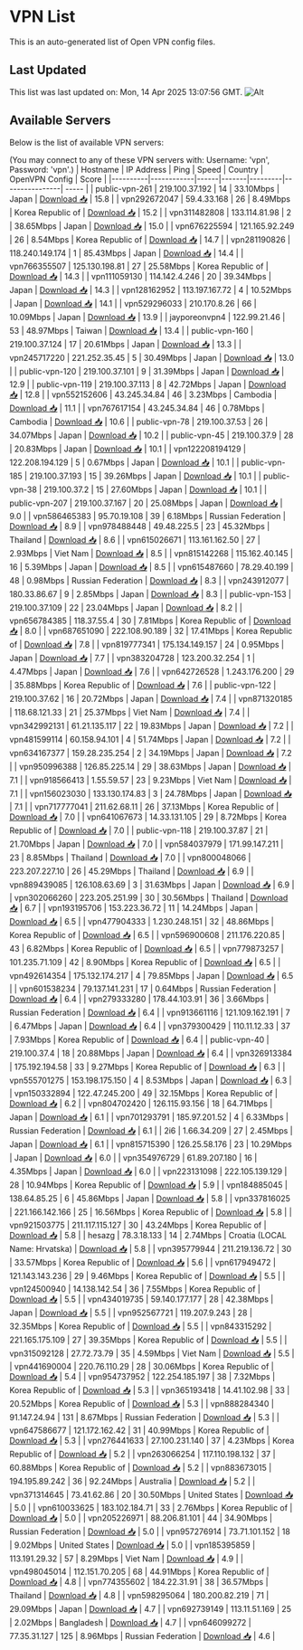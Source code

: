 # VPN List

This is an auto-generated list of Open VPN config files.

## Last Updated

This list was last updated on: Mon, 14 Apr 2025 13:07:56 GMT.
![Alt](https://repobeats.axiom.co/api/embed/186b98318ef1479477931607c1ad7d823f12451f.svg "Repobeats analytics image")

## Available Servers

Below is the list of available VPN servers:

(You may connect to any of these VPN servers with: Username: 'vpn', Password: 'vpn'.)
| Hostname | IP Address | Ping | Speed | Country | OpenVPN Config | Score |
|----------|------------|------|-------|---------|----------------| ----- |
| public-vpn-261 | 219.100.37.192 | 14 | 33.10Mbps | Japan | [Download 📥](./configs/server_0_JP.ovpn) | 15.8 |
| vpn292672047 | 59.4.33.168 | 26 | 8.49Mbps | Korea Republic of | [Download 📥](./configs/server_1_KR.ovpn) | 15.2 |
| vpn311482808 | 133.114.81.98 | 2 | 38.65Mbps | Japan | [Download 📥](./configs/server_2_JP.ovpn) | 15.0 |
| vpn676225594 | 121.165.92.249 | 26 | 8.54Mbps | Korea Republic of | [Download 📥](./configs/server_3_KR.ovpn) | 14.7 |
| vpn281190826 | 118.240.149.174 | 1 | 85.43Mbps | Japan | [Download 📥](./configs/server_4_JP.ovpn) | 14.4 |
| vpn766355507 | 125.130.198.81 | 27 | 25.58Mbps | Korea Republic of | [Download 📥](./configs/server_5_KR.ovpn) | 14.3 |
| vpn111059130 | 114.142.4.246 | 20 | 39.34Mbps | Japan | [Download 📥](./configs/server_6_JP.ovpn) | 14.3 |
| vpn128162952 | 113.197.167.72 | 4 | 10.52Mbps | Japan | [Download 📥](./configs/server_7_JP.ovpn) | 14.1 |
| vpn529296033 | 210.170.8.26 | 66 | 10.09Mbps | Japan | [Download 📥](./configs/server_8_JP.ovpn) | 13.9 |
| jayporeonvpn4 | 122.99.21.46 | 53 | 48.97Mbps | Taiwan | [Download 📥](./configs/server_9_TW.ovpn) | 13.4 |
| public-vpn-160 | 219.100.37.124 | 17 | 20.61Mbps | Japan | [Download 📥](./configs/server_10_JP.ovpn) | 13.3 |
| vpn245717220 | 221.252.35.45 | 5 | 30.49Mbps | Japan | [Download 📥](./configs/server_11_JP.ovpn) | 13.0 |
| public-vpn-120 | 219.100.37.101 | 9 | 31.39Mbps | Japan | [Download 📥](./configs/server_12_JP.ovpn) | 12.9 |
| public-vpn-119 | 219.100.37.113 | 8 | 42.72Mbps | Japan | [Download 📥](./configs/server_13_JP.ovpn) | 12.8 |
| vpn552152606 | 43.245.34.84 | 46 | 3.23Mbps | Cambodia | [Download 📥](./configs/server_14_KH.ovpn) | 11.1 |
| vpn767617154 | 43.245.34.84 | 46 | 0.78Mbps | Cambodia | [Download 📥](./configs/server_15_KH.ovpn) | 10.6 |
| public-vpn-78 | 219.100.37.53 | 26 | 34.07Mbps | Japan | [Download 📥](./configs/server_16_JP.ovpn) | 10.2 |
| public-vpn-45 | 219.100.37.9 | 28 | 20.83Mbps | Japan | [Download 📥](./configs/server_17_JP.ovpn) | 10.1 |
| vpn122208194129 | 122.208.194.129 | 5 | 0.67Mbps | Japan | [Download 📥](./configs/server_18_JP.ovpn) | 10.1 |
| public-vpn-185 | 219.100.37.193 | 15 | 39.26Mbps | Japan | [Download 📥](./configs/server_19_JP.ovpn) | 10.1 |
| public-vpn-38 | 219.100.37.2 | 15 | 27.60Mbps | Japan | [Download 📥](./configs/server_20_JP.ovpn) | 10.1 |
| public-vpn-207 | 219.100.37.167 | 20 | 25.08Mbps | Japan | [Download 📥](./configs/server_21_JP.ovpn) | 9.0 |
| vpn586465383 | 95.70.19.108 | 39 | 6.18Mbps | Russian Federation | [Download 📥](./configs/server_22_RU.ovpn) | 8.9 |
| vpn978488448 | 49.48.225.5 | 23 | 45.32Mbps | Thailand | [Download 📥](./configs/server_23_TH.ovpn) | 8.6 |
| vpn615026671 | 113.161.162.50 | 27 | 2.93Mbps | Viet Nam | [Download 📥](./configs/server_24_VN.ovpn) | 8.5 |
| vpn815142268 | 115.162.40.145 | 16 | 5.39Mbps | Japan | [Download 📥](./configs/server_25_JP.ovpn) | 8.5 |
| vpn615487660 | 78.29.40.199 | 48 | 0.98Mbps | Russian Federation | [Download 📥](./configs/server_26_RU.ovpn) | 8.3 |
| vpn243912077 | 180.33.86.67 | 9 | 2.85Mbps | Japan | [Download 📥](./configs/server_27_JP.ovpn) | 8.3 |
| public-vpn-153 | 219.100.37.109 | 22 | 23.04Mbps | Japan | [Download 📥](./configs/server_28_JP.ovpn) | 8.2 |
| vpn656784385 | 118.37.55.4 | 30 | 7.81Mbps | Korea Republic of | [Download 📥](./configs/server_29_KR.ovpn) | 8.0 |
| vpn687651090 | 222.108.90.189 | 32 | 17.41Mbps | Korea Republic of | [Download 📥](./configs/server_30_KR.ovpn) | 7.8 |
| vpn819777341 | 175.134.149.157 | 24 | 0.95Mbps | Japan | [Download 📥](./configs/server_31_JP.ovpn) | 7.7 |
| vpn383204728 | 123.200.32.254 | 1 | 4.47Mbps | Japan | [Download 📥](./configs/server_32_JP.ovpn) | 7.6 |
| vpn642726528 | 1.243.176.200 | 29 | 35.88Mbps | Korea Republic of | [Download 📥](./configs/server_33_KR.ovpn) | 7.6 |
| public-vpn-122 | 219.100.37.62 | 16 | 20.72Mbps | Japan | [Download 📥](./configs/server_34_JP.ovpn) | 7.4 |
| vpn871320185 | 118.68.121.33 | 21 | 25.37Mbps | Viet Nam | [Download 📥](./configs/server_35_VN.ovpn) | 7.4 |
| vpn342992131 | 61.21.135.117 | 22 | 19.83Mbps | Japan | [Download 📥](./configs/server_36_JP.ovpn) | 7.2 |
| vpn481599114 | 60.158.94.101 | 4 | 51.74Mbps | Japan | [Download 📥](./configs/server_37_JP.ovpn) | 7.2 |
| vpn634167377 | 159.28.235.254 | 2 | 34.19Mbps | Japan | [Download 📥](./configs/server_38_JP.ovpn) | 7.2 |
| vpn950996388 | 126.85.225.14 | 29 | 38.63Mbps | Japan | [Download 📥](./configs/server_39_JP.ovpn) | 7.1 |
| vpn918566413 | 1.55.59.57 | 23 | 9.23Mbps | Viet Nam | [Download 📥](./configs/server_40_VN.ovpn) | 7.1 |
| vpn156023030 | 133.130.174.83 | 3 | 24.78Mbps | Japan | [Download 📥](./configs/server_41_JP.ovpn) | 7.1 |
| vpn717777041 | 211.62.68.11 | 26 | 37.13Mbps | Korea Republic of | [Download 📥](./configs/server_42_KR.ovpn) | 7.0 |
| vpn641067673 | 14.33.131.105 | 29 | 8.72Mbps | Korea Republic of | [Download 📥](./configs/server_43_KR.ovpn) | 7.0 |
| public-vpn-118 | 219.100.37.87 | 21 | 21.70Mbps | Japan | [Download 📥](./configs/server_44_JP.ovpn) | 7.0 |
| vpn584037979 | 171.99.147.211 | 23 | 8.85Mbps | Thailand | [Download 📥](./configs/server_45_TH.ovpn) | 7.0 |
| vpn800048066 | 223.207.227.10 | 26 | 45.29Mbps | Thailand | [Download 📥](./configs/server_46_TH.ovpn) | 6.9 |
| vpn889439085 | 126.108.63.69 | 3 | 31.63Mbps | Japan | [Download 📥](./configs/server_47_JP.ovpn) | 6.9 |
| vpn302066260 | 223.205.251.99 | 30 | 30.56Mbps | Thailand | [Download 📥](./configs/server_48_TH.ovpn) | 6.7 |
| vpn193195706 | 153.223.36.72 | 11 | 14.24Mbps | Japan | [Download 📥](./configs/server_49_JP.ovpn) | 6.5 |
| vpn477904333 | 1.230.248.151 | 32 | 48.86Mbps | Korea Republic of | [Download 📥](./configs/server_50_KR.ovpn) | 6.5 |
| vpn596900608 | 211.176.220.85 | 43 | 6.82Mbps | Korea Republic of | [Download 📥](./configs/server_51_KR.ovpn) | 6.5 |
| vpn779873257 | 101.235.71.109 | 42 | 8.90Mbps | Korea Republic of | [Download 📥](./configs/server_52_KR.ovpn) | 6.5 |
| vpn492614354 | 175.132.174.217 | 4 | 79.85Mbps | Japan | [Download 📥](./configs/server_53_JP.ovpn) | 6.5 |
| vpn601538234 | 79.137.141.231 | 17 | 0.64Mbps | Russian Federation | [Download 📥](./configs/server_54_RU.ovpn) | 6.4 |
| vpn279333280 | 178.44.103.91 | 36 | 3.66Mbps | Russian Federation | [Download 📥](./configs/server_55_RU.ovpn) | 6.4 |
| vpn913661116 | 121.109.162.191 | 7 | 6.47Mbps | Japan | [Download 📥](./configs/server_56_JP.ovpn) | 6.4 |
| vpn379300429 | 110.11.12.33 | 37 | 7.93Mbps | Korea Republic of | [Download 📥](./configs/server_57_KR.ovpn) | 6.4 |
| public-vpn-40 | 219.100.37.4 | 18 | 20.88Mbps | Japan | [Download 📥](./configs/server_58_JP.ovpn) | 6.4 |
| vpn326913384 | 175.192.194.58 | 33 | 9.27Mbps | Korea Republic of | [Download 📥](./configs/server_59_KR.ovpn) | 6.3 |
| vpn555701275 | 153.198.175.150 | 4 | 8.53Mbps | Japan | [Download 📥](./configs/server_60_JP.ovpn) | 6.3 |
| vpn150332894 | 122.47.245.200 | 49 | 32.15Mbps | Korea Republic of | [Download 📥](./configs/server_61_KR.ovpn) | 6.2 |
| vpn804702420 | 126.115.93.156 | 18 | 64.71Mbps | Japan | [Download 📥](./configs/server_62_JP.ovpn) | 6.1 |
| vpn701293791 | 185.97.201.52 | 4 | 6.33Mbps | Russian Federation | [Download 📥](./configs/server_63_RU.ovpn) | 6.1 |
| 2i6 | 1.66.34.209 | 27 | 2.45Mbps | Japan | [Download 📥](./configs/server_64_JP.ovpn) | 6.1 |
| vpn815715390 | 126.25.58.176 | 23 | 10.29Mbps | Japan | [Download 📥](./configs/server_65_JP.ovpn) | 6.0 |
| vpn354976729 | 61.89.207.180 | 16 | 4.35Mbps | Japan | [Download 📥](./configs/server_66_JP.ovpn) | 6.0 |
| vpn223131098 | 222.105.139.129 | 28 | 10.94Mbps | Korea Republic of | [Download 📥](./configs/server_67_KR.ovpn) | 5.9 |
| vpn184885045 | 138.64.85.25 | 6 | 45.86Mbps | Japan | [Download 📥](./configs/server_68_JP.ovpn) | 5.8 |
| vpn337816025 | 221.166.142.166 | 25 | 16.56Mbps | Korea Republic of | [Download 📥](./configs/server_69_KR.ovpn) | 5.8 |
| vpn921503775 | 211.117.115.127 | 30 | 43.24Mbps | Korea Republic of | [Download 📥](./configs/server_70_KR.ovpn) | 5.8 |
| hesazg | 78.3.18.133 | 14 | 2.74Mbps | Croatia (LOCAL Name: Hrvatska) | [Download 📥](./configs/server_71_HR.ovpn) | 5.8 |
| vpn395779944 | 211.219.136.72 | 30 | 33.57Mbps | Korea Republic of | [Download 📥](./configs/server_72_KR.ovpn) | 5.6 |
| vpn617949472 | 121.143.143.236 | 29 | 9.46Mbps | Korea Republic of | [Download 📥](./configs/server_73_KR.ovpn) | 5.5 |
| vpn124500940 | 14.138.142.54 | 36 | 7.55Mbps | Korea Republic of | [Download 📥](./configs/server_74_KR.ovpn) | 5.5 |
| vpn434019735 | 59.140.177.177 | 28 | 42.38Mbps | Japan | [Download 📥](./configs/server_75_JP.ovpn) | 5.5 |
| vpn952567721 | 119.207.9.243 | 28 | 32.35Mbps | Korea Republic of | [Download 📥](./configs/server_76_KR.ovpn) | 5.5 |
| vpn843315292 | 221.165.175.109 | 27 | 39.35Mbps | Korea Republic of | [Download 📥](./configs/server_77_KR.ovpn) | 5.5 |
| vpn315092128 | 27.72.73.79 | 35 | 4.59Mbps | Viet Nam | [Download 📥](./configs/server_78_VN.ovpn) | 5.5 |
| vpn441690004 | 220.76.110.29 | 28 | 30.06Mbps | Korea Republic of | [Download 📥](./configs/server_79_KR.ovpn) | 5.4 |
| vpn954737952 | 122.254.185.197 | 38 | 7.32Mbps | Korea Republic of | [Download 📥](./configs/server_80_KR.ovpn) | 5.3 |
| vpn365193418 | 14.41.102.98 | 33 | 20.52Mbps | Korea Republic of | [Download 📥](./configs/server_81_KR.ovpn) | 5.3 |
| vpn888284340 | 91.147.24.94 | 131 | 8.67Mbps | Russian Federation | [Download 📥](./configs/server_82_RU.ovpn) | 5.3 |
| vpn647586677 | 121.172.162.42 | 31 | 40.99Mbps | Korea Republic of | [Download 📥](./configs/server_83_KR.ovpn) | 5.3 |
| vpn276441633 | 27.100.231.140 | 37 | 4.23Mbps | Korea Republic of | [Download 📥](./configs/server_84_KR.ovpn) | 5.2 |
| vpn263066254 | 117.110.198.132 | 37 | 60.88Mbps | Korea Republic of | [Download 📥](./configs/server_85_KR.ovpn) | 5.2 |
| vpn883673015 | 194.195.89.242 | 36 | 92.24Mbps | Australia | [Download 📥](./configs/server_86_AU.ovpn) | 5.2 |
| vpn371314645 | 73.41.62.86 | 20 | 30.50Mbps | United States | [Download 📥](./configs/server_87_US.ovpn) | 5.0 |
| vpn610033625 | 183.102.184.71 | 33 | 2.76Mbps | Korea Republic of | [Download 📥](./configs/server_88_KR.ovpn) | 5.0 |
| vpn205226971 | 88.206.81.101 | 44 | 34.90Mbps | Russian Federation | [Download 📥](./configs/server_89_RU.ovpn) | 5.0 |
| vpn957276914 | 73.71.101.152 | 18 | 9.02Mbps | United States | [Download 📥](./configs/server_90_US.ovpn) | 5.0 |
| vpn185395859 | 113.191.29.32 | 57 | 8.29Mbps | Viet Nam | [Download 📥](./configs/server_91_VN.ovpn) | 4.9 |
| vpn498045014 | 112.151.70.205 | 68 | 44.91Mbps | Korea Republic of | [Download 📥](./configs/server_92_KR.ovpn) | 4.8 |
| vpn774355602 | 184.22.31.91 | 38 | 36.57Mbps | Thailand | [Download 📥](./configs/server_93_TH.ovpn) | 4.8 |
| vpn598295064 | 180.200.82.219 | 71 | 29.09Mbps | Japan | [Download 📥](./configs/server_94_JP.ovpn) | 4.7 |
| vpn692739149 | 113.11.51.169 | 25 | 2.02Mbps | Bangladesh | [Download 📥](./configs/server_95_BD.ovpn) | 4.7 |
| vpn646099272 | 77.35.31.127 | 125 | 8.96Mbps | Russian Federation | [Download 📥](./configs/server_96_RU.ovpn) | 4.6 |
